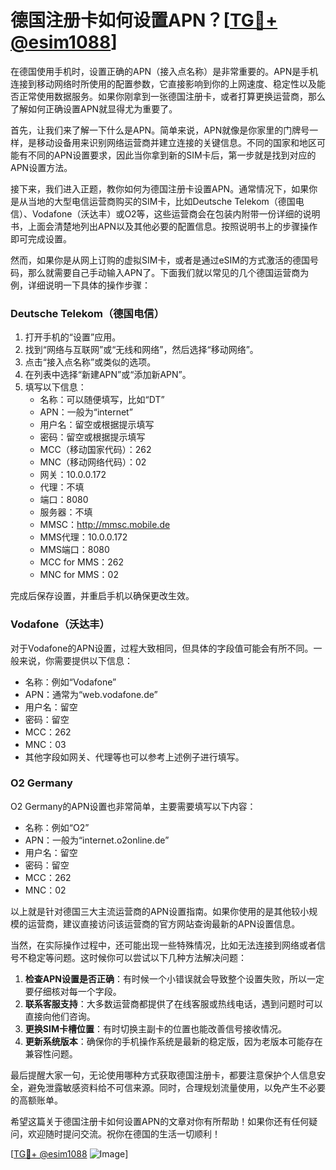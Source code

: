 # 德国注册卡如何设置APN？[[TG💪+ @esim1088](https://t.me/s/esim1088)]

在德国使用手机时，设置正确的APN（接入点名称）是非常重要的。APN是手机连接到移动网络时所使用的配置参数，它直接影响到你的上网速度、稳定性以及能否正常使用数据服务。如果你刚拿到一张德国注册卡，或者打算更换运营商，那么了解如何正确设置APN就显得尤为重要了。

首先，让我们来了解一下什么是APN。简单来说，APN就像是你家里的门牌号一样，是移动设备用来识别网络运营商并建立连接的关键信息。不同的国家和地区可能有不同的APN设置要求，因此当你拿到新的SIM卡后，第一步就是找到对应的APN设置方法。

接下来，我们进入正题，教你如何为德国注册卡设置APN。通常情况下，如果你是从当地的大型电信运营商购买的SIM卡，比如Deutsche Telekom（德国电信）、Vodafone（沃达丰）或O2等，这些运营商会在包装内附带一份详细的说明书，上面会清楚地列出APN以及其他必要的配置信息。按照说明书上的步骤操作即可完成设置。

然而，如果你是从网上订购的虚拟SIM卡，或者是通过eSIM的方式激活的德国号码，那么就需要自己手动输入APN了。下面我们就以常见的几个德国运营商为例，详细说明一下具体的操作步骤：

### Deutsche Telekom（德国电信）

1. 打开手机的“设置”应用。
2. 找到“网络与互联网”或“无线和网络”，然后选择“移动网络”。
3. 点击“接入点名称”或类似的选项。
4. 在列表中选择“新建APN”或“添加新APN”。
5. 填写以下信息：
   - 名称：可以随便填写，比如“DT”
   - APN：一般为“internet”
   - 用户名：留空或根据提示填写
   - 密码：留空或根据提示填写
   - MCC（移动国家代码）：262
   - MNC（移动网络代码）：02
   - 网关：10.0.0.172
   - 代理：不填
   - 端口：8080
   - 服务器：不填
   - MMSC：http://mmsc.mobile.de
   - MMS代理：10.0.0.172
   - MMS端口：8080
   - MCC for MMS：262
   - MNC for MMS：02

完成后保存设置，并重启手机以确保更改生效。

### Vodafone（沃达丰）

对于Vodafone的APN设置，过程大致相同，但具体的字段值可能会有所不同。一般来说，你需要提供以下信息：
- 名称：例如“Vodafone”
- APN：通常为“web.vodafone.de”
- 用户名：留空
- 密码：留空
- MCC：262
- MNC：03
- 其他字段如网关、代理等也可以参考上述例子进行填写。

### O2 Germany

O2 Germany的APN设置也非常简单，主要需要填写以下内容：
- 名称：例如“O2”
- APN：一般为“internet.o2online.de”
- 用户名：留空
- 密码：留空
- MCC：262
- MNC：02

以上就是针对德国三大主流运营商的APN设置指南。如果你使用的是其他较小规模的运营商，建议直接访问该运营商的官方网站查询最新的APN设置信息。

当然，在实际操作过程中，还可能出现一些特殊情况，比如无法连接到网络或者信号不稳定等问题。这时候你可以尝试以下几种方法解决问题：

1. **检查APN设置是否正确**：有时候一个小错误就会导致整个设置失败，所以一定要仔细核对每一个字段。
2. **联系客服支持**：大多数运营商都提供了在线客服或热线电话，遇到问题时可以直接向他们咨询。
3. **更换SIM卡槽位置**：有时切换主副卡的位置也能改善信号接收情况。
4. **更新系统版本**：确保你的手机操作系统是最新的稳定版，因为老版本可能存在兼容性问题。

最后提醒大家一句，无论使用哪种方式获取德国注册卡，都要注意保护个人信息安全，避免泄露敏感资料给不可信来源。同时，合理规划流量使用，以免产生不必要的高额账单。

希望这篇关于德国注册卡如何设置APN的文章对你有所帮助！如果你还有任何疑问，欢迎随时提问交流。祝你在德国的生活一切顺利！

[[TG💪+ @esim1088](https://t.me/s/esim1088) ![Image](https://i.postimg.cc/4NQfJmqS/Snipaste-2025-05-13-00-14-12.png)]